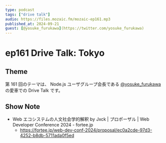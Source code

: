 ```yaml
---
type: podcast
tags: ["drive talk"]
audio: https://files.mozaic.fm/mozaic-ep161.mp3
published_at: 2024-09-21
guest: [@yosuke_furukawa](https://twitter.com/yosuke_furukawa)
---
```


# ep161 Drive Talk: Tokyo

## Theme

第 161 回のテーマは、 Node.js ユーザグループ会長である [@yosuke_furukawa](https://twitter.com/yosuke_furukawa) の愛車での Drive Talk です。


## Show Note

- Web エコシステムの人文社会学的解釈 by Jxck | プロポーザル | Web Developer Conference 2024 - fortee.jp
  - https://fortee.jp/web-dev-conf-2024/proposal/ec0a2cde-97d3-4252-b8db-5711ada0f5ed